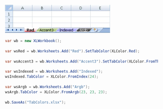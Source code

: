 ![TabColors.jpg](images/Tab-Colors_TabColors.jpg "TabColors.jpg")  

```c#
var wb = new XLWorkbook();

var wsRed = wb.Worksheets.Add("Red").SetTabColor(XLColor.Red);

var wsAccent3 = wb.Worksheets.Add("Accent3").SetTabColor(XLColor.FromTheme(XLThemeColor.Accent3));

var wsIndexed = wb.Worksheets.Add("Indexed");
wsIndexed.TabColor = XLColor.FromIndex(24);

var wsArgb = wb.Worksheets.Add("Argb");
wsArgb.TabColor = XLColor.FromArgb(23, 23, 23);

wb.SaveAs("TabColors.xlsx");
```
